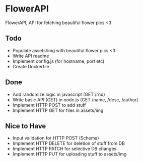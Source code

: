 # FlowerAPI

FlowerAPI, API for fetching beautiful flower pics <3

## Todo
* Populate assets/img with beautiful flower pics <3 
* Write API readme
* Implement config.js (for hostname, port etc)
* Create Dockerfile 

## Done
* Add randomize logic in javascript (GET /rnd)
* Write basic API (GET) in node.js (GET /name, /desc, /author)
* Implement HTTP POST to add stuff
* Implement HTTP GET for files in assets/img

## Nice to Have
* Input validation for HTTP POST (Schema)
* Implement HTTP DELETE for deletion of stuff from DB
* Implement HTTP PATCH for selective DB changes
* Implement HTTP PUT for uploading stuff to assets/img